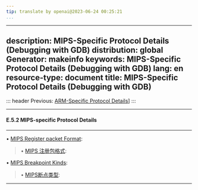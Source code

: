 ```yaml
---
tip: translate by openai@2023-06-24 00:25:21
...
```

---
description: MIPS-Specific Protocol Details (Debugging with GDB)
distribution: global
Generator: makeinfo
keywords: MIPS-Specific Protocol Details (Debugging with GDB)
lang: en
resource-type: document
title: MIPS-Specific Protocol Details (Debugging with GDB)
---
::: header
Previous: [ARM-Specific Protocol Details](ARM_002dSpecific-Protocol-Details.html#ARM_002dSpecific-Protocol-Details)]
:::

---

#### E.5.2 MIPS-specific Protocol Details

---


• [MIPS Register packet Format](MIPS-Register-packet-Format.html#MIPS-Register-packet-Format):     

> • [MIPS 注册包格式](MIPS-Register-packet-Format.html#MIPS-Register-packet-Format):

• [MIPS Breakpoint Kinds](MIPS-Breakpoint-Kinds.html#MIPS-Breakpoint-Kinds):                       

> • [MIPS断点类型](MIPS-Breakpoint-Kinds.html#MIPS-Breakpoint-Kinds):

---
